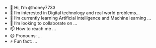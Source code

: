 - 👋 Hi, I’m @honey7733
- 👀 I’m interested in Digital technology and real world problems...
- 🌱 I’m currently learning Artificial intelligence and Machine learning ...
- 💞️ I’m looking to collaborate on ...
- 📫 How to reach me ...
- 😄 Pronouns: ...
- ⚡ Fun fact: ...

<!---
honey7733/honey7733 is a ✨ special ✨ repository because its `README.md` (this file) appears on your GitHub profile.
You can click the Preview link to take a look at your changes.
--->
